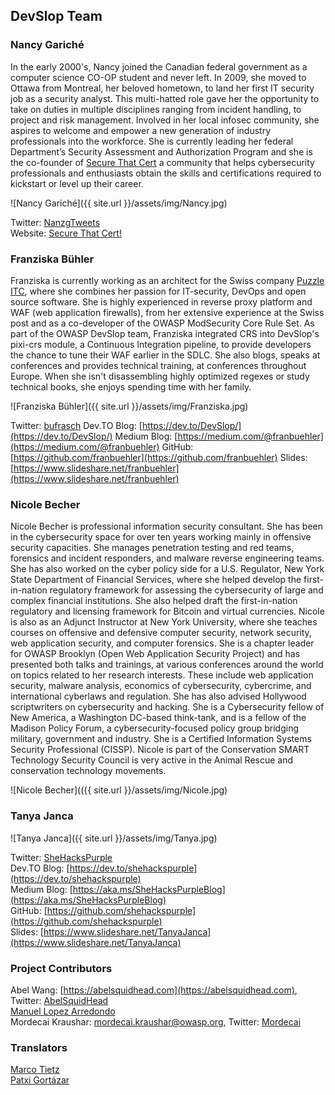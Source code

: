 ## DevSlop Team

### Nancy Gariché

In the early 2000's, Nancy joined the Canadian federal government as a computer science CO-OP student and never left. In 2009, she moved to Ottawa from Montreal, her beloved hometown, to land her first IT security job as a security analyst. This multi-hatted role gave her the opportunity to take on duties in multiple disciplines ranging from incident handling, to project and risk management. Involved in her local infosec community, she aspires to welcome and empower a new generation of industry professionals into the workforce. She is currently leading her federal Department’s Security Assessment and Authorization Program and she is the co-founder of [Secure That Cert]("http://www.securethatcert.com/) a community that helps cybersecurity professionals and enthusiasts obtain the skills and certifications required to kickstart or level up their career.

![Nancy Gariché]({{ site.url }}/assets/img/Nancy.jpg)

Twitter: [NanzgTweets](https://twitter.com/nanzgtweets)  
Website: [Secure That Cert!](http://www.securethatcert.com/)

### Franziska Bühler

 Franziska is currently working as an architect for the Swiss company [Puzzle ITC](https://www.puzzle.ch/), where she combines her passion for IT-security, DevOps and open source software. She is highly experienced in reverse proxy platform and WAF (web application firewalls), from her extensive experience at the Swiss post and as a co-developer of the OWASP ModSecurity Core Rule Set. As part of the OWASP DevSlop team, Franziska integrated CRS into DevSlop's pixi-crs module, a Continuous Integration pipeline, to provide developers the chance to tune their WAF earlier in the SDLC.  She also blogs, speaks at conferences and provides technical training, at conferences throughout Europe. When she isn't disassembling highly optimized regexes or study technical books, she enjoys spending time with her family.

![Franziska Bühler]({{ site.url }}/assets/img/Franziska.jpg)

Twitter: [bufrasch](https://twitter.com/bufrasch)
Dev.TO Blog: [https://dev.to/DevSlop/](https://dev.to/DevSlop/)
Medium Blog: [https://medium.com/@franbuehler](https://medium.com/@franbuehler)
GitHub: [https://github.com/franbuehler](https://github.com/franbuehler)
Slides: [https://www.slideshare.net/franbuehler](https://www.slideshare.net/franbuehler)


### Nicole Becher

Nicole Becher is professional information security consultant. She has been in the cybersecurity space for over ten years working mainly in offensive security capacities. She manages penetration testing and red teams, forensics and incident responders, and malware reverse engineering teams. She has also worked on the cyber policy side for a U.S. Regulator, New York State Department of Financial Services, where she helped develop the first-in-nation regulatory framework for assessing the cybersecurity of large and complex financial institutions.  She also helped draft the first-in-nation  regulatory and licensing framework for Bitcoin and virtual currencies. Nicole is also as an Adjunct Instructor at New York University, where she teaches courses on offensive and defensive computer security, network security, web application security, and computer forensics. She is a chapter leader for OWASP Brooklyn (Open Web Application Security Project) and has presented both talks and trainings, at various conferences around the world on topics related to her research interests. These include web application security, malware analysis, economics of cybersecurity, cybercrime, and international cyberlaws and regulation.  She has also advised Hollywood scriptwriters on cybersecurity and hacking. She is a Cybersecurity fellow of New America, a Washington DC-based think-tank, and is a fellow of the Madison Policy Forum, a cybersecurity-focused policy group bridging military, government and industry. She is a Certified Information Systems Security Professional (CISSP).  Nicole is part of the Conservation SMART Technology Security Council is very active in the Animal Rescue and conservation technology movements.

![Nicole Becher](({{ site.url }}/assets/img/Nicole.jpg)


### Tanya Janca

![Tanya Janca]({{ site.url }}/assets/img/Tanya.jpg)

Twitter: [SheHacksPurple](https://twitter.com/shehackspurple)  
Dev.TO Blog: [https://dev.to/shehackspurple](https://dev.to/shehackspurple)  
Medium Blog: [https://aka.ms/SheHacksPurpleBlog](https://aka.ms/SheHacksPurpleBlog)  
GitHub: [https://github.com/shehackspurple](https://github.com/shehackspurple)  
Slides: [https://www.slideshare.net/TanyaJanca](https://www.slideshare.net/TanyaJanca)  


### Project Contributors

Abel Wang: [https://abelsquidhead.com](https://abelsquidhead.com), Twitter: [AbelSquidHead](https://twitter.com/AbelSquidHead)  
[Manuel Lopez Arredondo](https://www.linkedin.com/in/manuel-lopez-arredondo-cisa-cism-cissp-ceh-pmp-owasp-sox-25167125)  
Mordecai Kraushar: [mordecai.kraushar@owasp.org](mailto:mordecai.kraushar@owasp.org), Twitter: [Mordecai](https://twitter.com/demomk)

### Translators
[Marco Tietz](https://twitter.com/marcotietz)  
[Patxi Gortázar](https://twitter.com/fgortazar)

